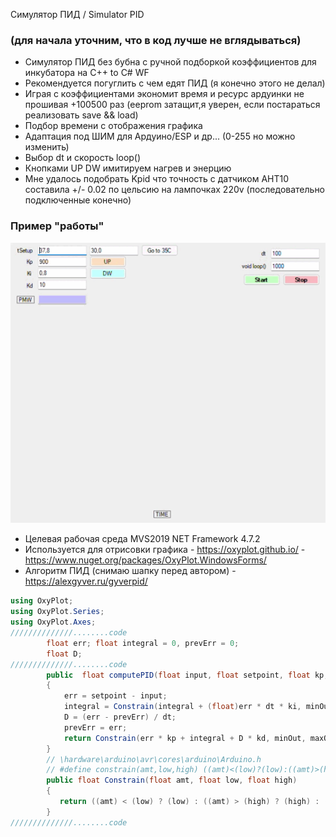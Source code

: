  Симулятор ПИД / Simulator PID
### (для начала уточним, что в код лучше не вглядываться)
* Симулятор ПИД без бубна с ручной подборкой коэффициентов для инкубатора на С++ to С# WF
* Рекомендуется погуглить с чем едят ПИД (я конечно этого не делал)
* Играя с коэффициентами экономит время и ресурс ардуинки не прошивая +100500 раз (eeprom затащит,я уверен, если постараться реализовать save && load)
* Подбор времени с отображения графика
* Адаптация под ШИМ для Ардуино/ESP и др... (0-255 но можно изменить) 
* Выбор dt и скорость loop()
* Кнопками UP DW имитируем нагрев и энерцию
* Мне удалось подобрать Kpid что точность с датчиком AHT10 составила +/- 0.02 по цельсию на лампочках 220v (последовательно подключенные конечно)
###  Пример "работы"
 
![SCREEN](https://github.com/ValeraFurman/PID/blob/main/PID%20TEST.gif?raw=true)
* Целевая рабочая среда MVS2019 NET Framework 4.7.2
* Используется для отрисовки графика - https://oxyplot.github.io/ - https://www.nuget.org/packages/OxyPlot.WindowsForms/
* Алгоритм ПИД (снимаю шапку перед автором) - https://alexgyver.ru/gyverpid/

```c#
using OxyPlot;
using OxyPlot.Series;
using OxyPlot.Axes;
//////////////........code
        float err; float integral = 0, prevErr = 0;
        float D;
//////////////........code
        public  float computePID(float input, float setpoint, float kp, float ki, float kd, float dt, int minOut, int maxOut)
        {
            err = setpoint - input;
            integral = Constrain(integral + (float)err * dt * ki, minOut, maxOut);
            D = (err - prevErr) / dt;
            prevErr = err;
            return Constrain(err * kp + integral + D * kd, minOut, maxOut);
        }
        // \hardware\arduino\avr\cores\arduino\Arduino.h
        // #define constrain(amt,low,high) ((amt)<(low)?(low):((amt)>(high)?(high):(amt)))
        public float Constrain(float amt, float low, float high)
        {
           return ((amt) < (low) ? (low) : ((amt) > (high) ? (high) : (amt)));
        }
//////////////........code
```
